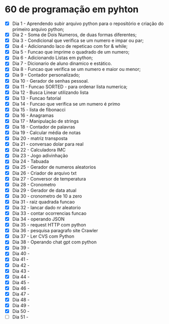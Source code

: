 # 60 de programação em pyhton

- [x] Dia 1 - Aprendendo subir arquivo python para o repositório e criação do primeiro arquivo python;
- [x] Dia 2 - Soma de Dois Numeros, de duas formas diferentes;
- [x] Dia 3 - Condicional que verifica se um numero e impar ou par;
- [x] Dia 4 - Adicionando laco de repeticao com for & while;
- [x] Dia 5 - Funcao que imprime o quadrado de um numero;
- [x] Dia 6 - Adicionando Listas em python;
- [x] Dia 7 - Dicionario de aluno dinamico e estático.
- [x] Dia 8 - Funcao que verifica se um numero e maior ou menor;
- [x] Dia 9 - Contador personalizado;
- [x] Dia 10 - Gerador de senhas pessoal.
- [x] Dia 11 - Funcao SORTED - para ordenar lista numerica;
- [x] Dia 12 - Busca Linear utilizando lista
- [x] Dia 13 - Funcao fatorial
- [x] Dia 14 - Funcao que verifica se um numero é primo
- [x] Dia 15 - lista de fibonacci
- [x] Dia 16 - Anagramas
- [x] Dia 17 - Manipulação de strings
- [x] Dia 18 - Contador de palavras
- [x] Dia 19 - Calcular média de notas
- [x] Dia 20 - matriz transposta
- [x] Dia 21 - conversao dolar para real
- [x] Dia 22 - Calculadora IMC
- [x] Dia 23 - Jogo adivinhação
- [x] Dia 24 - Tabuada
- [x] Dia 25 - Gerador de numeros aleatorios
- [x] Dia 26 - Criador de arquivo txt
- [x] Dia 27 - Conversor de temperatura
- [x] Dia 28 - Cronometro
- [x] Dia 29 - Gerador de data atual
- [x] Dia 30 - cronometro de 10 a zero
- [x] Dia 31 - raiz quadrada funcao
- [x] Dia 32 - lancar dado nr aleatorio 
- [x] Dia 33 - contar ocorrencias funcao
- [x] Dia 34 - operando JSON
- [x] Dia 35 - request HTTP com python
- [x] Dia 36 - pesquisa paragrafo site Crawler
- [x] Dia 37 - Ler CVS com Python
- [x] Dia 38 - Operando chat gpt com python
- [x] Dia 39 -
- [x] Dia 40 -
- [x] Dia 41 -
- [x] Dia 42 -
- [x] Dia 43 -
- [x] Dia 44 -
- [x] Dia 45 -
- [x] Dia 46 -
- [x] Dia 47 -
- [x] Dia 48 -
- [x] Dia 49 -
- [x] Dia 50 -
- [ ] Dia 51 -